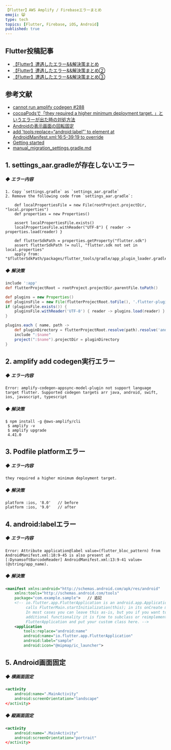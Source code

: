 ```yaml
---
【Flutter】AWS Amplify / Firebaseエラーまとめ
emoji: 😸
type: tech
topics: [Flutter, Firebase, iOS, Android]
published: true
---
```

## Flutter投稿記事
 - [【Flutter】遭遇したエラー&&解決策まとめ](https://qiita.com/umaibou1126/items/050ee66f94f10ec114df)
 - [【Flutter】遭遇したエラー&&解決策まとめ②](https://qiita.com/umaibou1126/items/0ccc1502a98f358f0ccb)
 - [【Flutter】遭遇したエラー&&解決策まとめ③](https://qiita.com/umaibou1126/items/9e06bd55dae86631b0f3)

## 参考文献
 - [cannot run amplify codegen #288](https://github.com/aws-amplify/amplify-flutter/issues/288)
 - [cocoaPodsで「they required a higher minimum deployment target. 」というエラーが出た時の対処方法](https://program-life.com/1767)
 - [Androidの表示画面の回転固定](https://qiita.com/okhiroyuki/items/889a4d7b4284e3280efe)
 - [add 'tools:replace=“android:label”' to <application> element at AndroidManifest.xml:16:5-39:19 to override](https://stackoverflow.com/questions/54924256/add-toolsreplace-androidlabel-to-application-element-at-androidmanifest)
 - [Getting started](https://docs.amplify.aws/lib/datastore/getting-started/q/platform/flutter)
 - [manual_migration_settings.gradle.md](https://github.com/flutter/flutter/blob/master/packages/flutter_tools/gradle/manual_migration_settings.gradle.md)

## 1. settings_aar.gradleが存在しないエラー

##### ◆ エラー内容
```
1. Copy `settings.gradle` as `settings_aar.gradle`
2. Remove the following code from `settings_aar.gradle`:

    def localPropertiesFile = new File(rootProject.projectDir, "local.properties")
    def properties = new Properties()

    assert localPropertiesFile.exists()
    localPropertiesFile.withReader("UTF-8") { reader -> properties.load(reader) }

    def flutterSdkPath = properties.getProperty("flutter.sdk")
    assert flutterSdkPath != null, "flutter.sdk not set in local.properties"
    apply from: "$flutterSdkPath/packages/flutter_tools/gradle/app_plugin_loader.gradle"
```

##### ◆ 解決策
```setting_aar.gradle
include ':app'
def flutterProjectRoot = rootProject.projectDir.parentFile.toPath()

def plugins = new Properties()
def pluginsFile = new File(flutterProjectRoot.toFile(), '.flutter-plugins')
if (pluginsFile.exists()) {
    pluginsFile.withReader('UTF-8') { reader -> plugins.load(reader) }
}

plugins.each { name, path ->
    def pluginDirectory = flutterProjectRoot.resolve(path).resolve('android').toFile()
    include ":$name"
    project(":$name").projectDir = pluginDirectory
}
```



## 2. amplify add codegen実行エラー

##### ◆ エラー内容
```
Error: amplify-codegen-appsync-model-plugin not support language target flutter. Supported codegen targets arr java, android, swift, ios, javascript, typescript
```

##### ◆ 解決策
```
$ npm install -g @aws-amplify/cli
 $ amplify -v
 $ amplify upgrade
 4.41.0
```

## 3. Podfile platformエラー
##### ◆ エラー内容
```
they required a higher minimum deployment target.
```

##### ◆ 解決策
```
platform :ios, '8.0'   // before
platform :ios, '9.0'   // after
```

## 4. android:labelエラー

##### ◆ エラー内容
```
Error: Attribute application@label value=(flutter_bloc_pattern) from AndroidManifest.xml:18:9-45 is also present at [:DynamsoftBarcodeReader] AndroidManifest.xml:13:9-41 value=(@string/app_name).
```

##### ◆ 解決策
```AndroidManifest.xml
<manifest xmlns:android="http://schemas.android.com/apk/res/android"
    xmlns:tools="http://schemas.android.com/tools"
    package="com.example.sample">   // 追記
    <!-- io.flutter.app.FlutterApplication is an android.app.Application that
         calls FlutterMain.startInitialization(this); in its onCreate method.
         In most cases you can leave this as-is, but you if you want to provide
         additional functionality it is fine to subclass or reimplement
         FlutterApplication and put your custom class here. -->
    <application
        tools:replace="android:name"
        android:name="io.flutter.app.FlutterApplication"
        android:label="sample"
        android:icon="@mipmap/ic_launcher">
```

## 5. Android画面固定

##### ◆ 横画面固定
```AndroidManifest.xml
<activity
    android:name=".MainActivity"
    android:screenOrientation="landscape"
</activity>
```

##### ◆ 縦画面固定
```AndroidManifest.xml
<activity
    android:name=".MainActivity"
    android:screenOrientation="portrait"
</activity>
```
